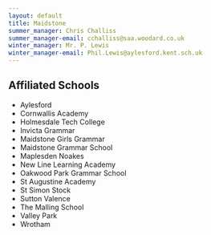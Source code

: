 ```yaml
---
layout: default
title: Maidstone
summer_manager: Chris Challiss
summer_manager-email: cchalliss@saa.woodard.co.uk
winter_manager: Mr. P. Lewis
winter_manager-email: Phil.Lewis@aylesford.kent.sch.uk
---
```


## Affiliated Schools

- Aylesford
- Cornwallis Academy
- Holmesdale Tech College
- Invicta Grammar
- Maidstone Girls Grammar
- Maidstone Grammar School
- Maplesden Noakes
- New Line Learning Academy
- Oakwood Park Grammar School
- St Augustine Academy
- St Simon Stock
- Sutton Valence
- The Malling School
- Valley Park
- Wrotham